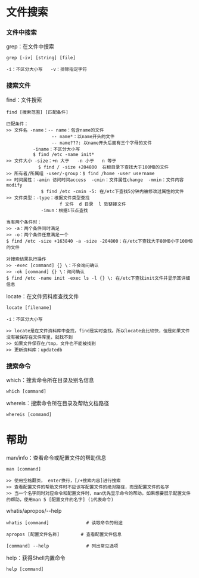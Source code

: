 # 文件搜索

### 文件中搜索
grep：在文件中搜索
```
grep [-iv] [string] [file]

-i：不区分大小写   -v：排除指定字符
```

### 搜索文件
find：文件搜索
```
find [搜索范围] [匹配条件]

匹配条件：
>> 文件名 -name：-- name：包含name的文件
                 -- name*：以name开头的文件
                 -- name???: 以name开头后面有三个字母的文件
          -iname：不区分大小写
          $ find /etc -name init*
>> 文件大小 -size：+n 大于   -n 小于   n 等于
            $ find / -size +204800  在根目录下查找大于100MB的文件
>> 所有者/所属组 -user/-group：$ find /home -user username
>> 时间属性：-amin 访问时间access  -cmin：文件属性change  -mmin：文件内容modify
             $ find /etc -cmin -5: 在/etc下查找5分钟内被修改过属性的文件
>> 文件类型：-type：根据文件类型查找
                    f 文件  d 目录  l 软链接文件
             -imun：根据i节点查找
             
当有两个条件时：            
>> -a：两个条件同时满足
>> -o：两个条件任意满足一个
$ find /etc -size +163840 -a -size -204800：在/etc下查找大于80MB小于100MB的文件

对搜索结果执行操作
>> -exec [command] {} \：不会询问确认
>> -ok [command] {} \：询问确认
$ find /etc -name init -exec ls -l {} \: 在/etc下查找init文件并显示其详细信息
```
locate：在文件资料库查找文件
```
locate [filename]

-i：不区分大小写

>> locate是在文件资料库中查找，find是实时查找。所以locate会比较快，但是如果文件没有被保存在文件库里，就找不到
>> 如果文件保存在/tmp，文件也不能被找到
>> 更新资料库：updatedb
```

### 搜索命令
which：搜索命令所在目录及别名信息
```
which [command]
```
whereis：搜索命令所在目录及帮助文档路径
```
whereis [command]
```
# 帮助
man/info：查看命令或配置文件的帮助信息
```
man [command]

>> 使用空格翻页， enter换行，[/+搜索内容]进行搜索
>> 查看配置文件的帮助文件时不应该写配置文件的绝对路径，而是配置文件的名字
>> 当一个名字同时对应命令和配置文件时，man优先显示命令的帮助。如果想要展示配置文件的帮助，使用man 5 [配置文件的名字] (1代表命令)
```
whatis/apropos/--help
```
whatis [command]              # 读取命令的用途

apropos [配置文件名称]        # 查看配置文件信息

[command] --help              # 列出常见选项
```
help：获得Shell内置命令
```
help [command]
```

